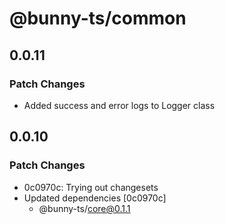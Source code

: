 # @bunny-ts/common

## 0.0.11

### Patch Changes

- Added success and error logs to Logger class

## 0.0.10

### Patch Changes

- 0c0970c: Trying out changesets
- Updated dependencies [0c0970c]
  - @bunny-ts/core@0.1.1
